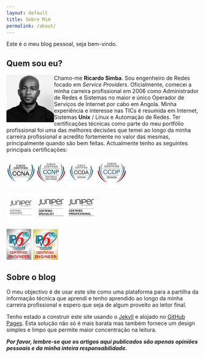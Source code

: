 ```yaml
---
layout: default
title: Sobre Mim
permalink: /about/
---
```


Este é o meu blog pessoal, seja bem-vindo.

## Quem sou eu?


<img align="left" src="/assets/rs.jpg">

Chamo-me **Ricardo Simba**. Sou engenheiro de Redes focado em *Service Providers*. Oficialmente, comecei a minha carreira profissional em 2006 como Administrador de Redes e Sistemas no maior e único Operador de Serviços de Internet por cabo em Angola. Minha experiência e interesse nas TICs é resumida em Internet, Sistemas **Unix** / Linux e Automação de Redes. Ter certificações técnicas como parte do meu portfólio profissional foi uma das melhores decisões que temei ao longo da minha carreira profissional e acredito fortemente no valor das mesmas, principalmente quando são bem feitas. Actualmente tenho as seguintes principais certificações:

<img src="/assets/ccna_sm.jpg" class="align-center">
<img src="/assets/ccnp_rs.jpg" class="align-center">
<img src="/assets/ccda.jpg" class="align-center">
<img src="/assets/ccdp.jpg" class="align-center">
<p> </p>
<p><img src="/assets/jncia.jpg" class="align=left"</p>
<img src="/assets/jncis.jpg" class="align=center" </p>
<img src="/assets/jncip.jpg" class="align=center"</p>
<p> </p>
<p><img src="/assets/cesilver.jpg" class="align=center"</p>
<img src="/assets/cegold.jpg" class="align=center"</p>




## Sobre o blog

O meu objectivo é de usar este site como uma plataforma para a partilha da informação técnica que aprendi e tenho aprendido ao longo da minha carreira profissional e espero que seja de algum proveito ao leitor final.

Tenho estado a construir este site usando o [Jekyll](https://jekyllrb.com/) e alojado no [GitHub Pages](https://pages.github.com). Esta solução não só é mais barata mas também fornece um design simples e limpo que permite maior concentração na leitura.



***Por favor, lembre-se que os artigos aqui publicados são apenas opiniões pessoais e da minha inteira responsabilidade.***
